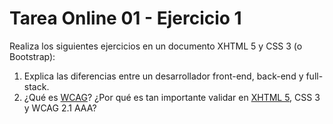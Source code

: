 # Tarea Online 01 - Ejercicio 1

Realiza los siguientes ejercicios en un documento XHTML 5 y CSS 3 (o Bootstrap):

1. Explica las diferencias entre un desarrollador front-end, back-end y full-stack.
2. ¿Qué es [WCAG](https://en.wikipedia.org/wiki/Web_Content_Accessibility_Guidelines)? ¿Por qué es tan importante validar en [XHTML 5](https://en.wikipedia.org/wiki/HTML5#XHTML_5_(XML-serialized_HTML_5)), CSS 3 y WCAG 2.1 AAA?
